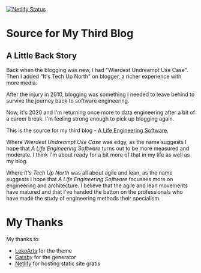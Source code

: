 [![Netlify Status](https://api.netlify.com/api/v1/badges/c05dfc5f-78c6-47f0-99a1-7752fbcf4e50/deploy-status)](https://app.netlify.com/sites/sleepy-lewin-b7a61c/deploys)

# Source for My Third Blog

## A Little Back Story

Back when the blogging was new, I had "Wierdest Undreampt Use Case". Then I added "It's Tech Up North" on blogger, a richer experience with more media. 

After the injury in 2010, blogging was something I needed to leave behind to survive the journey back to software engineering. 

Now, it's 2020 and I'm returning once more to data engineering after a bit of a career break. I'm feeling strong enough to pick up blogging again.

This is the source for my third blog - [A Life Engineering Software](https://blog.robertburrelldonkin.com/).

Where *Wierdest Undreampt Use Case* was edgy, as the name suggests I hope that *A Life Engineering Software* turns out to be more measured and moderate. I think I'm about ready for a bit more of that in my life as well as my blog.

Where *It's Tech Up North* was all about agile and lean, as the name suggests I hope that *A Life Engineering Software* focusses more on engineering and architecture. I believe that the agile and lean movements have matured and that I've handed the batton on the professionals who have made the study of engineering methods their specialism. 

# My Thanks

My thanks to:
 * [LekoArts](https://github.com/LekoArts) for the theme
 * [Gatsby](https://github.com/gatsbyjs) for the generator
 * [Netlify](https://www.netlify.com/) for hosting static site gratis
